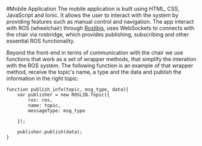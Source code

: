 #Mobile Application
The mobile application is built using HTML, CSS, JavaScript and Ionic. It allows the user to interact with the system by providing features such as manual control and navigation. The app interact  with ROS (wheelchair) through [Roslibjs](http://wiki.ros.org/roslibjs), uses WebSockets to connects with the chair via rosbridge, which provides publishing, subscribing and other essential ROS functionality.

Beyond the front-end in terms of communication with the chair we use functions that work as a set of wrapper methods, that simplify the interation with the ROS system. The following function is an example of that wrapper method, receive the topic's name, a type and the data and publish the information in the right topic:

```
function publish_info(topic, msg_type, data){
	var publisher = new ROSLIB.Topic({
		ros: ros,
		name: topic,
		messageType: msg_type

	});

	publisher.publish(data);
}
```
